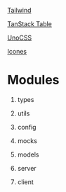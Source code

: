[Tailwind](https://tailwindcss.com/docs/flex-basis)

[TanStack Table](https://tanstack.com/table/v8/docs/api/core/table)

[UnoCSS](https://unocss.dev/presets/icons)

[Icones](https://icones.js.org/collection/fluent)


# Modules

1. types

2. utils

3. config

4. mocks

4. models

5. server

6. client
